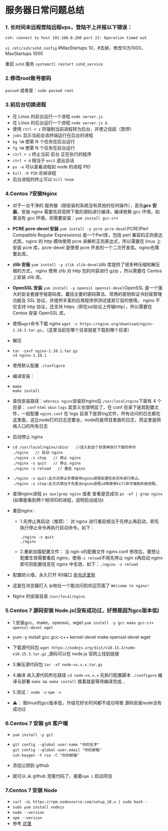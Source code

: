 # 服务器日常问题总结

### 1. 长时间未远程登陆远程vps，登陆不上并报以下错误：
  ```shell
  ssh: connect to host 192.168.0.200 port 22: Operation timed out
  ```

`vi /etc/ssh/sshd_config`  #MaxStartups 10，#去掉，修改10为1000，MaxStartups 1000

重启 `sshd` 服务 `systemctl restart sshd_service`

### 2.修改root账号密码

`passwd` 或者是：`sudo passwd root`

### 3.前后台切换进程

- 在 Linux 的前台运行一个进程 `node server.js`
- 在 Linux 的后台运行一个进程 `node server.js &`
- 使用 `ctrl + z` 将强制当前进程转为后台，并使之挂起（暂停）
- `jobs` 显示当前会话终端运行在后台的进程
- `bg %N` 使第 N 个任务在后台运行
- `fg %N` 使第 N 个任务在前台运行
- `ctrl + c` 终止当前 前台 正在执行的程序
- `ctrl + d` 相当于 `exit` 退出会话
- `ps -e` 可以查看进程如 node 的进程 PID
- `kill -9 PID` 杀掉进程
- 后台进程的终止可以 `kill %num`

### 4.Centos 7安装Nginx

* 对于一台干净的 服务器（刚安装的系统没有其他的任何操作），首先**gcc 安装**，安装 nginx 需要先将官网下载的源码进行编译，编译依赖 gcc 环境，如果没有 gcc 环境，则需要安装：`yum install gcc-c++`

* **PCRE pcre-devel 安装** `yum install -y pcre pcre-devel`PCRE(Perl Compatible Regular Expressions) 是一个Perl库，包括 perl 兼容的正则表达式库。nginx 的 http 模块使用 pcre 来解析正则表达式，所以需要在 linux 上安装 pcre 库，pcre-devel 是使用 pcre 开发的一个二次开发库。nginx也需要此库。

* **zlib 安装** `yum install -y zlib zlib-devel`zlib 库提供了很多种压缩和解压缩的方式， nginx 使用 zlib 对 http 包的内容进行 gzip ，所以需要在 Centos 上安装 zlib 库。

* **OpenSSL 安装** `yum install -y openssl openssl-devel`OpenSSL 是一个强大的安全套接字层密码库，囊括主要的密码算法、常用的密钥和证书封装管理功能及 SSL 协议，并提供丰富的应用程序供测试或其它目的使用。
  nginx 不仅支持 http 协议，还支持 https（即在ssl协议上传输http），所以需要在 Centos 安装 OpenSSL 库。
  
* 使用`wget`命令下载 nginx `wget -c https://nginx.org/download/nginx-1.10.1.tar.gz`，（这里当前在哪个目录就是下载到哪个目录）

* 解压

* ```shell
  tar -zxvf nginx-1.10.1.tar.gz
  cd nginx-1.10.1
  ```

* 使用默认配置 `./configure`

* 编译安装：

* ```shell
  make
  make install
  ```

* 查找安装路径：`whereis nginx`安装好nginx后 `/usr/local/nginx`下面有 4 个目录： `conf` `html` `sbin` `logs` 其意义也很明显了，在 conf 目录下是其配置文件，一般配置 `nginx.conf` 在 logs 目录下是其log文件，所有访问的日志都在这里面，这比node打的日志还要全，node的是项目里面的日志，而这里是网络入口的所有日志

* 启动停止 nginx

* ```shell
  cd /usr/local/nginx/sbin/   //进入到这个目录再执行下面的命令
  ./nginx   // 启动 nginx
  ./nginx -s stop   // 停止 nginx
  ./nginx -s quit   // 停止 nginx
  ./nginx -s reload   // 重启 nginx
  ```

* ```shell
  ./nginx -s quit:此方式停止步骤是待nginx进程处理任务完毕进行停止。
  ./nginx -s stop:此方式相当于先查出nginx进程id再使用kill命令强制杀掉进程。
  ```

* 查询nginx进程 `ps aux|grep nginx` 或者 查看是否成功     `ps -ef | grep nginx` (如果能看到两个相邻ID的进程，说明启动成功)

* 重启nginx :
  * 1.先停止再启动（推荐）：
    对 nginx 进行重启相当于先停止再启动，即先执行停止命令再执行启动命令。如下：

    ```shell
    ./nginx -s quit
    ./nginx
    ```
  
  * 2.重新加载配置文件：
    当 ngin x的配置文件 nginx.conf 修改后，要想让配置生效需要重启 nginx，使用`-s reload`不用先停止 ngin x再启动 nginx 即可将配置信息在 nginx 中生效，如下：`./nginx -s reload`

* 配置防火墙，永久打开 80端口 [命令这里有](http://love.haozigege.com/2017/12/12/over-the-wall-with-ss/#安装并配置防火墙（开启对应端口）)

* 这是在浏览器打入 ip地址一个能访问到欢迎页面了 `Welcome to nginx!`

* Nginx 的安装目录 `/usr/local/nginx`

### 5.Centos 7 源码安装 Node.js(没有成功过，好想是因为gcc版本低)

* 1.安装gcc，make，openssl，wget `yum install -y gcc make gcc-c++ openssl-devel wget`
* yum -y install gcc gcc-c++ kernel-devel make openssl-devel wget

* 下载源代码包 `wget https://nodejs.org/dist/v10.15.3/node-v10.15.3.tar.gz` ,源码可以在 node.js 官网上找到链接
* 3.解压源代码包 `tar -xf node-vx.x.x.tar.gz`

* 4.编译 进入源代码所在路径 `cd node-vx.x.x` 先执行配置脚本 `./configure` 编译与部署 `make && make install` 接着就是等待编译完成…
* 5.测试： `node -v` `npm -v`
* ⚠️： 我linux的gcc版本低，升级花好长时间都不成功导致 源码安装node没有成功过

 ### 6.Centos 7 安装 git 客户端

* `yum install -y git`

* ```
  git config --global user.name "你的名字"
  git config --global user.email "你的邮箱"
  ssh-keygen -t rsa -C "你的邮箱"
  ```

* 添加公钥到 github

* 就可以 从 github 克隆代码了，接着`npm i` 启动项目

### 7.Centos 7 安装 Node

* `curl -sL https://rpm.nodesource.com/setup_10.x | sudo bash -`
* `sudo yum install nodejs`
* `node --version`
* `npm --version`
* 参考 [这里](https://linux4one.com/how-to-install-node-js-with-npm-on-centos-7/)